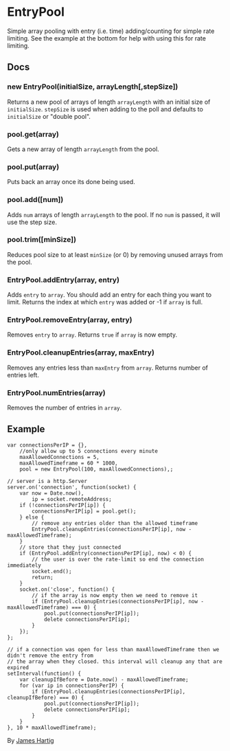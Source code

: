 # EntryPool #

Simple array pooling with entry (i.e. time) adding/counting for simple rate limiting. See the example
at the bottom for help with using this for rate limiting.

## Docs ##

### new EntryPool(initialSize, arrayLength[,stepSize]) ###
Returns a new pool of arrays of length `arrayLength` with an initial size of `initialSize`. `stepSize`
is used when adding to the poll and defaults to `initialSize` or "double pool".

### pool.get(array) ###
Gets a new array of length `arrayLength` from the pool.

### pool.put(array) ###
Puts back an array once its done being used.

### pool.add([num]) ###
Adds `num` arrays of length `arrayLength` to the pool. If no `num` is passed, it will use the step size.

### pool.trim([minSize]) ###
Reduces pool size to at least `minSize` (or 0) by removing unused arrays from the pool.

### EntryPool.addEntry(array, entry) ###
Adds `entry` to `array`. You should add an entry for each thing you want to limit.
Returns the index at which `entry` was added or -1 if `array` is full.

### EntryPool.removeEntry(array, entry) ###
Removes `entry` to `array`. Returns `true` if `array` is now empty.

### EntryPool.cleanupEntries(array, maxEntry) ###
Removes any entries less than `maxEntry` from `array`. Returns number of entries left.

### EntryPool.numEntries(array) ###
Removes the number of entries in `array`.

## Example ##

```JS
var connectionsPerIP = {},
    //only allow up to 5 connections every minute
    maxAllowedConnections = 5,
    maxAllowedTimeframe = 60 * 1000,
    pool = new EntryPool(100, maxAllowedConnections),; 

// server is a http.Server
server.on('connection', function(socket) {
    var now = Date.now(),
        ip = socket.remoteAddress;
    if (!connectionsPerIP[ip]) {
        connectionsPerIP[ip] = pool.get();
    } else {
        // remove any entries older than the allowed timeframe
        EntryPool.cleanupEntries(connectionsPerIP[ip], now - maxAllowedTimeframe);
    }
    // store that they just connected
    if (EntryPool.addEntry(connectionsPerIP[ip], now) < 0) {
        // the user is over the rate-limit so end the connection immediately 
        socket.end();
        return;
    }
    socket.on('close', function() {
        // if the array is now empty then we need to remove it
        if (EntryPool.cleanupEntries(connectionsPerIP[ip], now - maxAllowedTimeframe) === 0) {
            pool.put(connectionsPerIP[ip]);
            delete connectionsPerIP[ip];
        }
    });
};
    
// if a connection was open for less than maxAllowedTimeframe then we didn't remove the entry from
// the array when they closed. this interval will cleanup any that are expired
setInterval(function() {
    var cleanupIfBefore = Date.now() - maxAllowedTimeframe;
    for (var ip in connectionsPerIP) {
        if (EntryPool.cleanupEntries(connectionsPerIP[ip], cleanupIfBefore) === 0) {
            pool.put(connectionsPerIP[ip]);
            delete connectionsPerIP[ip];
        }
    }
}, 10 * maxAllowedTimeframe);

```

By [James Hartig](https://github.com/fastest963/)
